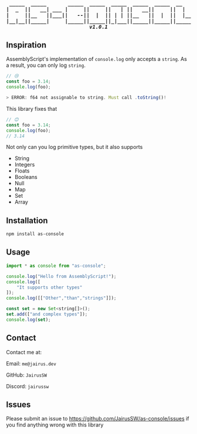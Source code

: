 <h5 align="center">
<pre>
 _____  _____       _____  _____  _____  _____  _____  __     _____ 
|  _  ||   __| ___ |     ||     ||   | ||   __||     ||  |   |   __|
|     ||__   ||___||   --||  |  || | | ||__   ||  |  ||  |__ |   __|
|__|__||_____|     |_____||_____||_|___||_____||_____||_____||_____|
v1.0.1
</pre>
</h5>

## Inspiration
AssemblyScript's implementation of `console.log` only accepts a `string`.
As a result, you can only log `string`.
```js
// 😢
const foo = 3.14;
console.log(foo);

> ERROR: f64 not assignable to string. Must call .toString()!
```

This library fixes that
```js
// 😊
const foo = 3.14;
console.log(foo);
// 3.14
```
Not only can you log primitive types, but it also supports

- String
- Integers
- Floats
- Booleans
- Null
- Map
- Set
- Array

## Installation

```bash
npm install as-console
```

## Usage

```js
import * as console from "as-console";

console.log("Hello from AssemblyScript!");
console.log([
    "It supports other types"
]);
console.log([["Other","than","strings"]]);

const set = new Set<string[]>();
set.add(["and complex types"]);
console.log(set);
```

## Contact

Contact me at:

Email: `me@jairus.dev`

GitHub: `JairusSW`

Discord: `jairussw`

## Issues

Please submit an issue to https://github.com/JairusSW/as-console/issues if you find anything wrong with this library